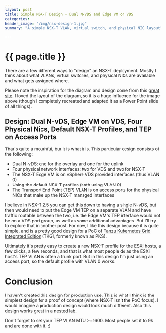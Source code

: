 ```yaml
---
layout: post
title: Simple NSX-T Design - Dual N-VDS and Edge VM on VDS
categories:
header_image: "/img/nsx-design-1.jpg"
summary: "A simple NSX-T VLAN, virtual switch, and physical NIC layout"

---
```


# {{ page.title }}

There are a few different ways to "design" an NSX-T deployment. Mostly I think about what VLANs, virtual switches, and physical NICs are available and what gets assigned where.

Please note the inspiration for the diagram and design come from this [great site](https://www.ovnetworks.com/2019/12/nsx-t-edge-vm-design-single-n-vds-edge.html). I loved the layout of the diagram, so it is a huge influence for the image above (though I completely recreated and adapted it as a Power Point slide of all things).

## Design: Dual N-vDS, Edge VM on VDS, Four Physical Nics, Default NSX-T Profiles, and TEP on Access Ports

That's quite a mouthful, but it is what it is. This particular design consists of the following:

* Dual N-vDS: one for the overlay and one for the uplink
* Four physical network interfaces: two for VDS and two for NSX-T
* The NSX-T Edge VM is on vSphere VDS provided interfaces (thus VLAN 0)
* Using the default NSX-T profiles (both using VLAN 0)
* The Transport End Point (TEP) VLAN is on access ports for the physical NICs that make up the NSX-T managed interfaces

I believe in NSX-T 2.5 you can get this down to having a single N-vDS, but then would need to put the Edge VM TEP on a separate VLAN and have traffic routable between the two, i.e. the Edge VM's TEP interface would not be on a VDS port group, as well as some additional advantages. But I'll try to explore that in another post. For now, I like this design because it is quite simple, and is a pretty good design for a PoC of [Tanzu Kubernetes Grid Integrated Edition](https://tanzu.vmware.com/kubernetes-grid) (TKGI, formerly known as PKS).

Ultimately it's pretty easy to create a new NSX-T profile for the ESXi hosts, a few clicks, a few seconds, and that is what most people do as the ESXi host's TEP VLAN is often a trunk port. But in this design I'm just using an access port, so the default profile with VLAN 0 works.

# Conclusion

I haven't created this design for production use. This is what I think is the simplest design for a proof of concept (where NSX-T isn't the PoC focus). I would imagine a production design would look much different. Also this design works great in a nested lab.

Don't forget to set your TEP VLAN MTU >=1600. Most people set it to 9k and are done with it. :)



